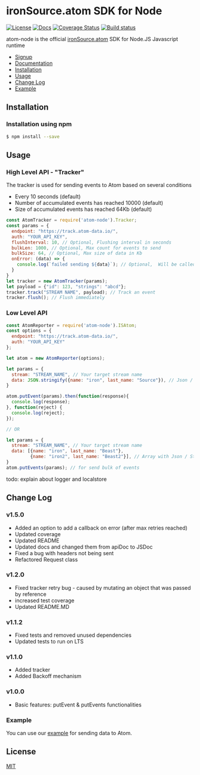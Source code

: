 # ironSource.atom SDK for Node
[![License][license-image]][license-url]
[![Docs][docs-image]][docs-url]
[![Coverage Status][coveralls-image]][coveralls-url]
[![Build status][travis-image]][travis-url]

atom-node is the official [ironSource.atom](http://www.ironsrc.com/data-flow-management) SDK for Node.JS Javascript runtime

- [Signup](https://atom.ironsrc.com/#/signup)
- [Documentation](https://ironsource.github.io/atom-node/)
- [Installation](#installation)
- [Usage](#usage)
- [Change Log](#change-log)
- [Example](#example)

## Installation

### Installation using npm
```sh
$ npm install --save
```

## Usage

### High Level API - "Tracker"
The tracker is used for sending events to Atom based on several conditions
- Every 10 seconds (default)
- Number of accumulated events has reached 10000 (default)
- Size of accumulated events has reached 64Kb (default)
```js
const AtomTracker = require('atom-node').Tracker;
const params = {
  endpoint: "https://track.atom-data.io/",
  auth: "YOUR_API_KEY",
  flushInterval: 10, // Optional, Flushing interval in seconds
  bulkLen: 1000, // Optional, Max count for events to send
  bulkSize: 64, // Optional, Max size of data in Kb
  onError: (data) => {
    console.log(`failed sending ${data}`); // Optional,  Will be called after max retries fail.
  }
}
let tracker = new AtomTracker(params);
let payload = {"id": 123, "strings": "abcd"};
tracker.track("STREAM NAME", payload); // Track an event
tracker.flush(); // Flush immediately
```

### Low Level API
```js
const AtomReporter = require('atom-node').ISAtom;
const options = {
  endpoint: "https://track.atom-data.io/",
  auth: "YOUR_API_KEY"
};

let atom = new AtomReporter(options);

let params = {
  stream: "STREAM_NAME", // Your target stream name
  data: JSON.stringify({name: "iron", last_name: "Source"}), // Json / Stringified Json
}

atom.putEvent(params).then(function(response){
  console.log(response);
}, function(reject) {
  console.log(reject);
});

// OR

let params = {
  stream: "STREAM_NAME", // Your target stream name
  data: [{name: "iron", last_name: "Beast"},
         {name: "iron2", last_name: "Beast2"}], // Array with Json / Stringified Json
}
atom.putEvents(params); // for send bulk of events
```

todo: explain about logger and localstore

## Change Log

### v1.5.0
- Added an option to add a callback on error (after max retries reached)
- Updated coverage
- Updated README
- Updated docs and changed them from apiDoc to JSDoc
- Fixed a bug with headers not being sent
- Refactored Request class

### v1.2.0
- Fixed tracker retry bug - caused by mutating an object that was passed by reference
- increased test coverage
- Updated README.MD

### v1.1.2
- Fixed tests and removed unused dependencies
- Updated tests to run on LTS

### v1.1.0
- Added tracker
- Added Backoff mechanism

### v1.0.0
- Basic features: putEvent & putEvents functionalities

### Example

You can use our [example][example-url] for sending data to Atom.

## License
[MIT](LICENSE)

[example-url]: https://github.com/ironSource/atom-node/blob/master/code/example/example.js
[license-image]: https://img.shields.io/badge/license-MIT-blue.svg?style=flat-square
[license-url]: LICENSE
[travis-image]: https://travis-ci.org/ironSource/atom-node.svg?branch=master
[travis-url]: https://travis-ci.org/ironSource/atom-node
[coveralls-image]: https://coveralls.io/repos/github/ironSource/atom-node/badge.svg?branch=master
[coveralls-url]: https://coveralls.io/github/ironSource/atom-node?branch=master
[docs-image]: https://img.shields.io/badge/docs-latest-blue.svg
[docs-url]: https://ironsource.github.io/atom-node/
